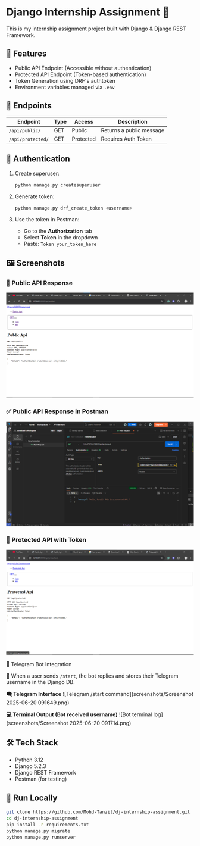 # Django Internship Assignment 🚀

This is my internship assignment project built with Django & Django REST Framework.

## 🔧 Features

-  Public API Endpoint (Accessible without authentication)
-  Protected API Endpoint (Token-based authentication)
-  Token Generation using DRF's authtoken
-  Environment variables managed via `.env` 

## 🚀 Endpoints

| Endpoint         | Type   | Access     | Description                        |
|------------------|--------|------------|------------------------------------|
| `/api/public/`   | GET    | Public     | Returns a public message           |
| `/api/protected/`| GET    | Protected  | Requires Auth Token                |

## 🔐 Authentication

1. Create superuser:
   ```bash
   python manage.py createsuperuser
   ```

2. Generate token:
   ```bash
   python manage.py drf_create_token <username>
   ```
3. Use the token in Postman:

   - Go to the **Authorization** tab
   - Select **Token** in the dropdown
   - Paste: `Token your_token_here`
  

## 🖼️ Screenshots

### 📸 Public API Response

![Public API Response](screenshots/Screenshot%202025-06-19%20154100.png)

### ✅ Public API Response in Postman
![Public API](screenshots/Screenshot%202025-06-19%20153723.png)


### 🔐 Protected API with Token
![Protected API](screenshots/Screenshot%202025-06-19%20154134.png)

📩 Telegram Bot Integration

🔹 When a user sends `/start`, the bot replies and stores their Telegram username in the Django DB.

**🗨️ Telegram Interface**
![Telegram /start command](screenshots/Screenshot 2025-06-20 091649.png)

**💻 Terminal Output (Bot received username)**
![Bot terminal log](screenshots/Screenshot 2025-06-20 091714.png)


## 🛠️ Tech Stack
- Python 3.12
- Django 5.2.3
- Django REST Framework
- Postman (for testing)


## 🚀 Run Locally

```bash
git clone https://github.com/Mohd-Tanzil/dj-internship-assignment.git
cd dj-internship-assignment
pip install -r requirements.txt
python manage.py migrate
python manage.py runserver


